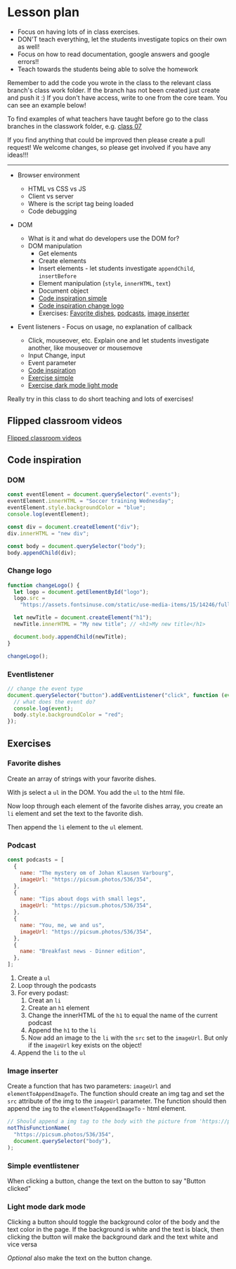 # Lesson plan

- Focus on having lots of in class exercises.
- DON'T teach everything, let the students investigate topics on their own as well!
- Focus on how to read documentation, google answers and google errors!!
- Teach towards the students being able to solve the homework

Remember to add the code you wrote in the class to the relevant class branch's class work folder. If the branch has not been created just create and push it :) If you don't have access, write to one from the core team. You can see an example below!

To find examples of what teachers have taught before go to the class branches in the classwork folder, e.g. [class 07](https://github.com/HackYourFuture-CPH/JavaScript/tree/class07/JavaScript1/Week1/classwork)

If you find anything that could be improved then please create a pull request! We welcome changes, so please get involved if you have any ideas!!!

---

- Browser environment

  - HTML vs CSS vs JS
  - Client vs server
  - Where is the script tag being loaded
  - Code debugging

- DOM

  - What is it and what do developers use the DOM for?
  - DOM manipulation
    - Get elements
    - Create elements
    - Insert elements - let students investigate `appendChild`, `insertBefore`
    - Element manipulation (`style`, `innerHTML`, `text`)
    - Document object
    - [Code inspiration simple](#dom)
    - [Code inspiration change logo](#change-logo)
    - Exercises: [Favorite dishes](#favorite-dishes), [podcasts](#podcast), [image inserter](#image-inserter)

- Event listeners - Focus on usage, no explanation of callback
  - Click, mouseover, etc. Explain one and let students investigate another, like mouseover or mousemove
  - Input Change, input
  - Event parameter
  - [Code inspiration](#eventlistener)
  - [Exercise simple](#simple-eventlistener)
  - [Exercise dark mode light mode](#light-mode-dark-mode)

Really try in this class to do short teaching and lots of exercises!

## Flipped classroom videos

[Flipped classroom videos](https://github.com/HackYourFuture-CPH/JavaScript/blob/main/javascript2/week1/preparation.md#flipped-classroom-videos)

## Code inspiration

### DOM

```js
const eventElement = document.querySelector(".events");
eventElement.innerHTML = "Soccer training Wednesday";
eventElement.style.backgroundColor = "blue";
console.log(eventElement);

const div = document.createElement("div");
div.innerHTML = "new div";

const body = document.querySelector("body");
body.appendChild(div);
```

### Change logo

```js
function changeLogo() {
  let logo = document.getElementById("logo");
  logo.src =
    "https://assets.fontsinuse.com/static/use-media-items/15/14246/full-2048x768/56fc6e1d/Yahoo_Logo.png?resolution=0";

  let newTitle = document.createElement("h1");
  newTitle.innerHTML = "My new title"; // <h1>My new title</h1>

  document.body.appendChild(newTitle);
}

changeLogo();
```

### Eventlistener

```js
// change the event type
document.querySelector("button").addEventListener("click", function (event) {
  // what does the event do?
  console.log(event);
  body.style.backgroundColor = "red";
});
```

## Exercises

### Favorite dishes

Create an array of strings with your favorite dishes.

With js select a `ul` in the DOM. You add the `ul` to the html file.

Now loop through each element of the favorite dishes array, you create an `li` element and set the text to the favorite dish.

Then append the `li` element to the `ul` element.

### Podcast

```js
const podcasts = [
  {
    name: "The mystery om of Johan Klausen Varbourg",
    imageUrl: "https://picsum.photos/536/354",
  },
  {
    name: "Tips about dogs with small legs",
    imageUrl: "https://picsum.photos/536/354",
  },
  {
    name: "You, me, we and us",
    imageUrl: "https://picsum.photos/536/354",
  },
  {
    name: "Breakfast news - Dinner edition",
  },
];
```

1. Create a `ul`
2. Loop through the podcasts
3. For every podast:
   1. Creat an `li`
   2. Create an `h1` element
   3. Change the innerHTML of the `h1` to equal the name of the current podcast
   4. Append the `h1` to the `li`
   5. Now add an image to the `li` with the `src` set to the `imageUrl`. But only if the `imageUrl` key exists on the object!
4. Append the `li` to the `ul`

### Image inserter

Create a function that has two parameters: `imageUrl` and `elementToAppendImageTo`. The function should create an img tag and set the `src` attribute of the img to the `imageUrl` parameter. The function should then append the `img` to the `elementToAppendImageTo` - html element.

```js
// Should append a img tag to the body with the picture from 'https://picsum.photos/536/354'
notThisFunctionName(
  "https://picsum.photos/536/354",
  document.querySelector("body"),
);
```

### Simple eventlistener

When clicking a button, change the text on the button to say "Button clicked"

### Light mode dark mode

Clicking a button should toggle the background color of the body and the text color in the page.
If the background is white and the text is black, then clicking the button will make the background dark and the text white and vice versa

_Optional_ also make the text on the button change.
